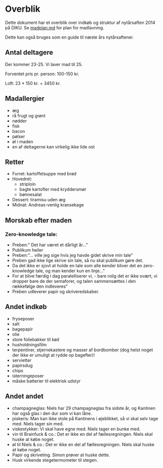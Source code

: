 # Overblik

Dette dokument har et overblik over indkøb og struktur af nytårsaften 2014 på
DIKU.  Se [madplan.md]() for plan for madlavning.

Dette kan også bruges som en guide til næste års nytårsaftener.


## Antal deltagere

Der kommer 23-25.  Vi laver mad til 25.

Forventet pris pr. person: 100-150 kr.

Loft: 23 * 150 kr. = 3450 kr.


## Madallergier

+ æg
+ rå frugt og grønt
+ nødder
+ fisk
+ bacon
+ pølser
+ øl i maden
+ en af deltagerne kan virkelig ikke lide ost


## Retter

+ Forret: kartoffelsuppe med brød
+ Hovedret:
  + striploin
  + bagte kartofler med kryddersmør
  + bønnesalat
+ Dessert: tiramisu uden æg
+ Midnat: Andreas-venlig kransekage


## Morskab efter maden

### Zero-knowledge tale:
+ Preben:" Det har været et dårligt år..."
+ Publikum heiler
+ Preben:"... ville jeg sige hvis jeg havde gidet skrive min tale"
+ Preben gad ikke lige skrive sin tale, så nu skal publikum gøre det.
+ Da det ikke er sjovt at holde en tale som alle kender bliver det en zero-knowledge tale, og man kender kun en linje..."
+ For at blive færdig i dag paralelliserer vi, - bare rolig det er ikke svært, vi dropper bare de der semaforer, og talen sammensættes i den rækkefølge den indleveres"
+ Preben udleverer papir og skriveredskaber.


## Andet indkøb

+ fryseposer
+ salt
+ bagepapir
+ olie
+ store foliebakker til kød
+ husholdningsfilm
+ terpentiner, stjernekastere og masser af bordbomber (dog helst noget der ikke
  er umuligt at rydde op bagefter)!
+ servietter
+ papirsdug
+ chips
+ isterningeposer
+ måske batterier til elektrisk udstyr


## Andet andet

+ champagneglas: Niels har 29 champagneglas fra sidste år, og Kantinen har også
  glas i den dur som vi kan låne.
+ piskeris: Man kan ikke stole på Kantinens i øjeblikket, så vi skal selv tage
  med.  Niels tager sin med.
+ viskestykker: Vi skal have egne med.  Niels tager en bunke med.
+ vin til Brainfuck & co.: Det er ikke en del af fællesregningen.  Niels skal
  huske at købe noget.
+ øl til Niels & co.: Det er ikke en del af fællesregningen.  Niels skal
  huske at købe noget.
+ Papir og skriveting. Simon prøver at huske dette.
+ Husk virkende stegetermometer til stegen.
